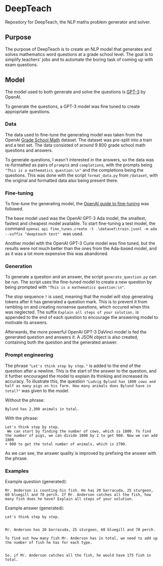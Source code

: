 # DeepTeach
Repository for DeepTeach, the NLP maths problem generator and solver.
## Purpose

The purpose of DeepTeach is to create an NLP model that generates and solves mathematics word questions at a grade school level. The goal is to simplify teachers' jobs and to automate the boring task of coming up with exam questions.
## Model
The model used to both generate and solve the questions is [GPT-3](https://github.com/openai/gpt-3) by OpenAI.

To generate the questions, a GPT-3 model was fine tuned to create appropriate questions.
### Data
The data used to fine-tune the generating model was taken from the OpenAI [Grade School Math](https://github.com/openai/grade-school-math) dataset. The dataset was pre-split into a train and a test set. The data consisted of around 9 800 grade school math questions and answers.

To generate questions, I wasn't interested in the answers, so the data was re-formatted as pairs of `prompt`s and `completion`s, with the prompts being `"This is a mathematics question:\n"` and the completions being the questions. This was done with the script `format_data.py` from `/dataset`, with the original and formatted data also being present there.
### Fine-tuning
To fine-tune the generating model, the [OpenAI guide to fine-tuning](https://beta.openai.com/docs/guides/fine-tuning) was followed.

The base model used was the OpenAI GPT-3 Ada model, the smallest, fastest and cheapest model available. To start fine-tuning a test model, the command `openai api fine_tunes.create -t .\dataset\train.jsonl -m ada --suffix "deepteach test" ` was used.

Another model with the OpenAI GPT-3 Curie model was fine tuned, but the results were not much better than the ones from the Ada-based model, and as it was a lot more expensive this was abandoned.
### Generation
To generate a question and an answer, the script `generate_question.py` can be run. The script uses the fine-tuned model to create a new question by being prompted with `"This is a mathematics question:\n"`.

The stop sequence `?` is used, meaning that the model will stop generating tokens after it has generated a question mark. This is to prevent it from rambling on and creating nonsense questions, which occured when this was neglected. The suffix `Explain all steps of your solution.` is appended to the end of each question to encourage the answering model to motivate its answers.

Afterwards, the more powerful OpenAI GPT-3 DaVinci model is fed the generated question and answers it. A JSON object is also created, containing both the question and the generated answer.

### Prompt engineering

The phrase `"Let's think step by step."` is added to the end of the question after a newline. This is the start of the answer to the question, and it further encouraged the model to explain its thinking and increased its accuracy. To illustrate this, the question `"Ludvig Bylund has 1800 cows and half as many pigs on his farm. How many animals does Bylund have in total?"` was given to the model.

Without the phrase:
```
Bylund has 2,300 animals in total.
```

With the phrase:
```
Let's think step by step.
 We can start by finding the number of cows, which is 1800. To find the number of pigs, we can divide 1800 by 2 to get 900. Now we can add 1800 
+ 900 to get the total number of animals, which is 2700.
```

As we can see, the answer quality is improved by prefixing the answer with the phrase.
### Examples
Example question (generated):
```
Mr. Anderson is counting his fish. He has 20 barracuda, 25 sturgeon, 60 bluegill and 70 perch. If Mr. Anderson catches all the fish, how many fish does he have? Explain all steps of your solution.
```

Example answer (generated):

```
Let's think step by step.


Mr. Anderson has 20 barracuda, 25 sturgeon, 60 bluegill and 70 perch.

To find out how many fish Mr. Anderson has in total, we need to add up the number of fish he has for each type.


So, if Mr. Anderson catches all the fish, he would have 175 fish in total.
```
